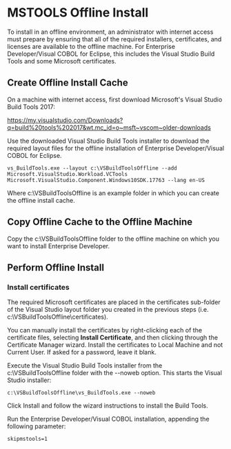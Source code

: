 # MSTOOLS Offline Install

To install in an offline environment, an administrator with internet access must prepare by ensuring that all of the required installers, certificates, and licenses are available to the offline machine. For Enterprise Developer/Visual COBOL for Eclipse, this includes the Visual Studio Build Tools and some Microsoft certificates.  

## Create Offline Install Cache
On a machine with internet access, first download Microsoft's Visual Studio Build Tools 2017:  

https://my.visualstudio.com/Downloads?q=build%20tools%202017&wt.mc_id=o~msft~vscom~older-downloads  

Use the downloaded Visual Studio Build Tools installer to download the required layout files for the offline installation of Enterprise Developer/Visual COBOL for Eclipse.  

```
vs_BuildTools.exe --layout c:\VSBuildToolsOffline --add Microsoft.VisualStudio.Workload.VCTools Microsoft.VisualStudio.Component.Windows10SDK.17763 --lang en-US  
```

Where c:\VSBuildToolsOffline is an example folder in which you can create the offline install cache.  

## Copy Offline Cache to the Offline Machine
Copy the c:\VSBuildToolsOffline folder to the offline machine on which you want to install Enterprise Developer.  

## Perform Offline Install
### Install certificates  
The required Microsoft certificates are placed in the certificates sub-folder of the Visual Studio layout folder you created in the previous steps (i.e. c:\VSBuildToolsOffline\certificates).  

You can manually install the certificates by right-clicking each of the certificate files, selecting **Install Certificate**, and then clicking through the Certificate Manager wizard. Install the certificates to Local Machine and not Current User. If asked for a password, leave it blank.  

Execute the Visual Studio Build Tools installer from the c:\VSBuildToolsOffline folder with the --noweb option. This starts the Visual Studio installer:

```
c:\VSBuildToolsOffline\vs_BuildTools.exe --noweb
```

Click Install and follow the wizard instructions to install the Build Tools.  

Run the Enterprise Developer/Visual COBOL installation, appending the following parameter:  
```
skipmstools=1
```